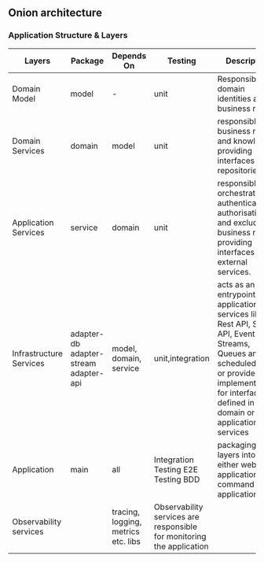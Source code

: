 ## Onion architecture

### Application Structure & Layers

|Layers|Package|Depends On|Testing|Description|
|------|-------|----------|-------|-----------|
|Domain Model|model|-|unit|Responsible for domain identities and business rules|
|Domain Services|domain|model|unit|responsible for business rules and knowledge, providing interfaces for repositories|
|Application Services|service|domain|unit|responsible for orchestration, authentication, authorisation and excludes business rules, providing interfaces for external services.|
|Infrastructure Services|adapter-db adapter-stream adapter-api|model, domain, service|unit,integration|acts as an entrypoint for application services like Rest API, Soap API, Event Streams, Queues and scheduled Jobs or provides implementations for interfaces defined in domain or application services|
|Application|main|all|Integration Testing E2E Testing BDD|packaging all layers into either web application, command line application.|
|Observability services||tracing, logging, metrics etc. libs|Observability services are responsible for monitoring the application|